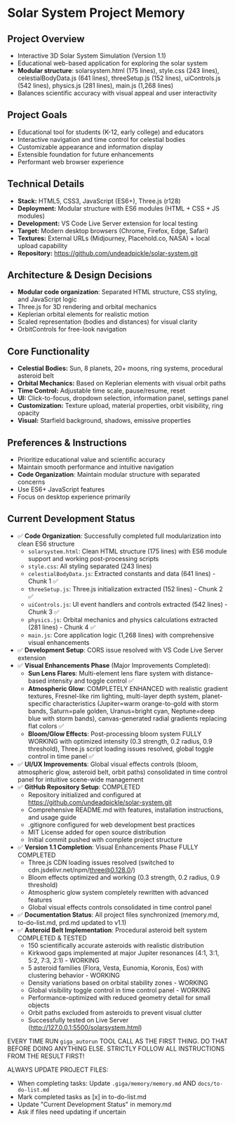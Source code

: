 # Solar System Project Memory

## Project Overview

- Interactive 3D Solar System Simulation (Version 1.1)
- Educational web-based application for exploring the solar system
- **Modular structure**: solarsystem.html (175 lines), style.css (243 lines), celestialBodyData.js (641 lines), threeSetup.js (152 lines), uiControls.js (542 lines), physics.js (281 lines), main.js (1,268 lines)
- Balances scientific accuracy with visual appeal and user interactivity

## Project Goals

- Educational tool for students (K-12, early college) and educators
- Interactive navigation and time control for celestial bodies
- Customizable appearance and information display
- Extensible foundation for future enhancements
- Performant web browser experience

## Technical Details

- **Stack:** HTML5, CSS3, JavaScript (ES6+), Three.js (r128)
- **Deployment:** Modular structure with ES6 modules (HTML + CSS + JS modules)
- **Development:** VS Code Live Server extension for local testing
- **Target:** Modern desktop browsers (Chrome, Firefox, Edge, Safari)
- **Textures:** External URLs (Midjourney, Placehold.co, NASA) + local upload capability
- **Repository:** https://github.com/undeadpickle/solar-system.git

## Architecture & Design Decisions

- **Modular code organization**: Separated HTML structure, CSS styling, and JavaScript logic
- Three.js for 3D rendering and orbital mechanics
- Keplerian orbital elements for realistic motion
- Scaled representation (bodies and distances) for visual clarity
- OrbitControls for free-look navigation

## Core Functionality

- **Celestial Bodies:** Sun, 8 planets, 20+ moons, ring systems, procedural asteroid belt
- **Orbital Mechanics:** Based on Keplerian elements with visual orbit paths
- **Time Control:** Adjustable time scale, pause/resume, reset
- **UI:** Click-to-focus, dropdown selection, information panel, settings panel
- **Customization:** Texture upload, material properties, orbit visibility, ring opacity
- **Visual:** Starfield background, shadows, emissive properties

## Preferences & Instructions

- Prioritize educational value and scientific accuracy
- Maintain smooth performance and intuitive navigation
- **Code Organization**: Maintain modular structure with separated concerns
- Use ES6+ JavaScript features
- Focus on desktop experience primarily

## Current Development Status

- ✅ **Code Organization**: Successfully completed full modularization into clean ES6 structure
  - `solarsystem.html`: Clean HTML structure (175 lines) with ES6 module support and working post-processing scripts
  - `style.css`: All styling separated (243 lines)
  - `celestialBodyData.js`: Extracted constants and data (641 lines) - Chunk 1 ✅
  - `threeSetup.js`: Three.js initialization extracted (152 lines) - Chunk 2 ✅
  - `uiControls.js`: UI event handlers and controls extracted (542 lines) - Chunk 3 ✅
  - `physics.js`: Orbital mechanics and physics calculations extracted (281 lines) - Chunk 4 ✅
  - `main.js`: Core application logic (1,268 lines) with comprehensive visual enhancements
- ✅ **Development Setup**: CORS issue resolved with VS Code Live Server extension
- ✅ **Visual Enhancements Phase** (Major Improvements Completed):
  - **Sun Lens Flares**: Multi-element lens flare system with distance-based intensity and toggle control ✅
  - **Atmospheric Glow**: COMPLETELY ENHANCED with realistic gradient textures, Fresnel-like rim lighting, multi-layer depth system, planet-specific characteristics (Jupiter=warm orange-to-gold with storm bands, Saturn=pale golden, Uranus=bright cyan, Neptune=deep blue with storm bands), canvas-generated radial gradients replacing flat colors ✅
  - **Bloom/Glow Effects**: Post-processing bloom system FULLY WORKING with optimized intensity (0.3 strength, 0.2 radius, 0.9 threshold), Three.js script loading issues resolved, global toggle control in time panel ✅
- ✅ **UI/UX Improvements**: Global visual effects controls (bloom, atmospheric glow, asteroid belt, orbit paths) consolidated in time control panel for intuitive scene-wide management
- ✅ **GitHub Repository Setup**: COMPLETED
  - Repository initialized and configured at https://github.com/undeadpickle/solar-system.git
  - Comprehensive README.md with features, installation instructions, and usage guide
  - .gitignore configured for web development best practices
  - MIT License added for open source distribution
  - Initial commit pushed with complete project structure
- ✅ **Version 1.1 Completion**: Visual Enhancements Phase FULLY COMPLETED
  - Three.js CDN loading issues resolved (switched to cdn.jsdelivr.net/npm/three@0.128.0/)
  - Bloom effects optimized and working (0.3 strength, 0.2 radius, 0.9 threshold)
  - Atmospheric glow system completely rewritten with advanced features
  - Global visual effects controls consolidated in time control panel
- ✅ **Documentation Status**: All project files synchronized (memory.md, to-do-list.md, prd.md updated to v1.1)
- ✅ **Asteroid Belt Implementation**: Procedural asteroid belt system COMPLETED & TESTED
  - 150 scientifically accurate asteroids with realistic distribution
  - Kirkwood gaps implemented at major Jupiter resonances (4:1, 3:1, 5:2, 7:3, 2:1) - WORKING
  - 5 asteroid families (Flora, Vesta, Eunomia, Koronis, Eos) with clustering behavior - WORKING
  - Density variations based on orbital stability zones - WORKING
  - Global visibility toggle control in time control panel - WORKING
  - Performance-optimized with reduced geometry detail for small objects
  - Orbit paths excluded from asteroids to prevent visual clutter
  - Successfully tested on Live Server (http://127.0.0.1:5500/solarsystem.html)

EVERY TIME RUN `giga_autorun` TOOL CALL AS THE FIRST THING. DO THAT BEFORE DOING ANYTHING ELSE. STRICTLY FOLLOW ALL INSTRUCTIONS FROM THE RESULT FIRST!

ALWAYS UPDATE PROJECT FILES:

- When completing tasks: Update `.giga/memory/memory.md` AND `docs/to-do-list.md`
- Mark completed tasks as [x] in to-do-list.md
- Update "Current Development Status" in memory.md
- Ask if files need updating if uncertain
